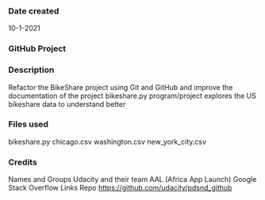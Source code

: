 ### Date created
10-1-2021

### GitHub Project


### Description
Refactor the BikeShare project using Git and GitHub and improve the documentation of the project
bikeshare.py program/project explores the US bikeshare data to understand better

### Files used
bikeshare.py
chicago.csv
washington.csv
new_york_city.csv

### Credits
Names and Groups
Udacity and their team
AAL (Africa App Launch)
Google
Stack Overflow
Links
Repo https://github.com/udacity/pdsnd_github

